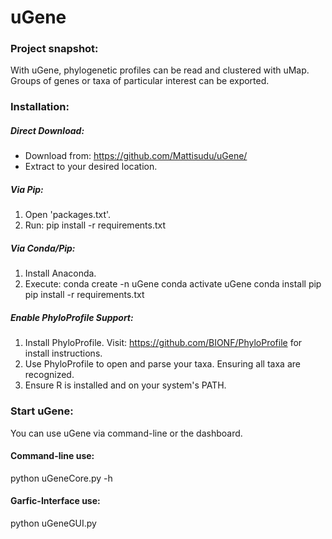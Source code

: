 # uGene

### Project snapshot:
With uGene, phylogenetic profiles can be read and clustered with uMap. 
Groups of genes or taxa of particular interest can be exported.

### Installation:
##### Direct Download:
- Download from: https://github.com/Mattisudu/uGene/
- Extract to your desired location.

##### Via Pip:
1. Open 'packages.txt'.
2. Run: pip install -r requirements.txt

##### Via Conda/Pip:
1. Install Anaconda.
2. Execute: 
   conda create -n uGene
   conda activate uGene
   conda install pip
   pip install -r requirements.txt

##### Enable PhyloProfile Support:
1. Install PhyloProfile. Visit: https://github.com/BIONF/PhyloProfile for install instructions.
2. Use PhyloProfile to open and parse your taxa. Ensuring all taxa are recognized.
3. Ensure R is installed and on your system's PATH.

### Start uGene:
You can use uGene via command-line or the dashboard.
#### Command-line use:
   python uGeneCore.py -h
#### Garfic-Interface use:
   python uGeneGUI.py
